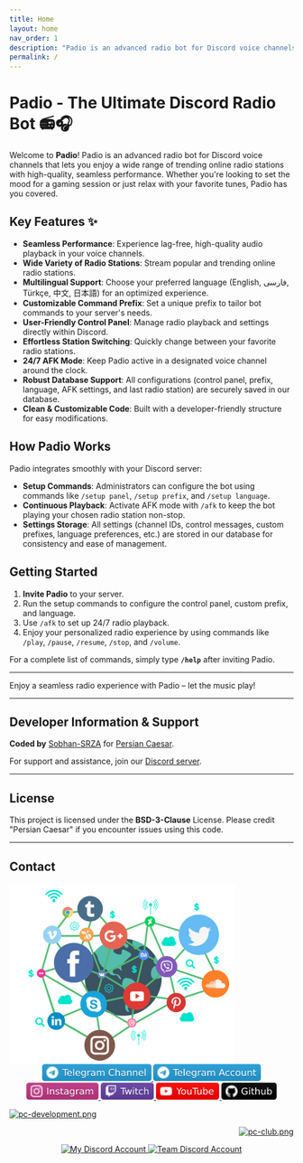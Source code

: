 ```yaml
---
title: Home
layout: home
nav_order: 1
description: "Padio is an advanced radio bot for Discord voice channels that lets you enjoy a wide range of trending online radio stations with high-quality, seamless performance. Whether you're looking to set the mood for a gaming session or just relax with your favorite tunes, Padio has you covered."
permalink: /
---
```


# Padio - The Ultimate Discord Radio Bot 📻🎧

Welcome to **Padio**! Padio is an advanced radio bot for Discord voice channels that lets you enjoy a wide range of trending online radio stations with high-quality, seamless performance. Whether you're looking to set the mood for a gaming session or just relax with your favorite tunes, Padio has you covered.

## Key Features ✨

- **Seamless Performance**: Experience lag-free, high-quality audio playback in your voice channels.
- **Wide Variety of Radio Stations**: Stream popular and trending online radio stations.
- **Multilingual Support**: Choose your preferred language (English, فارسی, Türkçe, 中文, 日本語) for an optimized experience.
- **Customizable Command Prefix**: Set a unique prefix to tailor bot commands to your server's needs.
- **User-Friendly Control Panel**: Manage radio playback and settings directly within Discord.
- **Effortless Station Switching**: Quickly change between your favorite radio stations.
- **24/7 AFK Mode**: Keep Padio active in a designated voice channel around the clock.
- **Robust Database Support**: All configurations (control panel, prefix, language, AFK settings, and last radio station) are securely saved in our database.
- **Clean & Customizable Code**: Built with a developer-friendly structure for easy modifications.

## How Padio Works

Padio integrates smoothly with your Discord server:
- **Setup Commands**: Administrators can configure the bot using commands like `/setup panel`, `/setup prefix`, and `/setup language`.  
- **Continuous Playback**: Activate AFK mode with `/afk` to keep the bot playing your chosen radio station non-stop.
- **Settings Storage**: All settings (channel IDs, control messages, custom prefixes, language preferences, etc.) are stored in our database for consistency and ease of management.

## Getting Started

1. **Invite Padio** to your server.
2. Run the setup commands to configure the control panel, custom prefix, and language.
3. Use `/afk` to set up 24/7 radio playback.
4. Enjoy your personalized radio experience by using commands like `/play`, `/pause`, `/resume`, `/stop`, and `/volume`.

For a complete list of commands, simply type **`/help`** after inviting Padio.

---

Enjoy a seamless radio experience with Padio – let the music play!

---

## Developer Information & Support

**Coded by** [Sobhan-SRZA](https://github.com/Sobhan-SRZA) for [Persian Caesar](https://dsc.gg/persian-caesar).

For support and assistance, join our [Discord server](https://discord.gg/AfkuXgCKAQ).

---

## License

This project is licensed under the **BSD-3-Clause** License. Please credit "Persian Caesar" if you encounter issues using this code.

---

## Contact
<div align="center">
  <a href="https://srza.ir" target="_blank">
   <img align="left" src="https://raw.githubusercontent.com/Sobhan-SRZA/Sobhan-SRZA/refs/heads/main/images/social.png" alt="Sobhan-SRZA social" width=400px>
  </a>

  <a href="https://t.me/d_opa_mine" target="_blank">
   <img alt="Telegram"
    src="https://raw.githubusercontent.com/Sobhan-SRZA/Sobhan-SRZA/refs/heads/main/images/telegram-ch.svg"
    height="30" />
  </a>

  <a href="https://t.me/Sobhan_SRZA" target="_blank">
   <img alt="Telegram"
    src="https://raw.githubusercontent.com/Sobhan-SRZA/Sobhan-SRZA/refs/heads/main/images/telegram-ac.svg"
    height="30" />
  </a>

  <a href="https://www.instagram.com/mr.sinre?igsh=cWk1aHdhaGRnOGg%3D&utm_source=qr" target="_blank">
   <img alt="Instagram"
    src="https://raw.githubusercontent.com/Sobhan-SRZA/Sobhan-SRZA/refs/heads/main/images/instagram.svg"
    height="30" />
  </a>

  <a href="https://www.twitch.tv/sobhan_srza" target="_blank">
   <img alt="Twitch"
    src="https://raw.githubusercontent.com/Sobhan-SRZA/Sobhan-SRZA/refs/heads/main/images/twitch.svg"
    height="30" />
  </a>

  <a href="https://www.youtube.com/@mr_sinre?app=desktop&sub_confirmation=1" target="_blank">
   <img alt="YouTube"
    src="https://raw.githubusercontent.com/Sobhan-SRZA/Sobhan-SRZA/refs/heads/main/images/youtube.svg"
    height="30" />
  </a>
  
  <a href="https://github.com/Sobhan-SRZA" target="_blank">
   <img alt="Github"
    src="https://raw.githubusercontent.com/Sobhan-SRZA/Sobhan-SRZA/refs/heads/main/images/github.svg"
    height="30" />
  </a>
  
  <p align="left">
   <a href="https://discord.gg/xh2S2h67UW" target="_blank">
    <img src="https://discord.com/api/guilds/1054814674979409940/widget.png?style=banner2" alt="pc-development.png">
   </a>
  </p>

  <p align="right">
   <a href="https://discord.gg/54zDNTAymF" target="_blank">
    <img src="https://discord.com/api/guilds/1181764925874507836/widget.png?style=banner2" alt="pc-club.png">
   </a>
  </p>

  <div align="center">
   <a href="https://discord.com/users/865630940361785345" target="_blank">
    <img alt="My Discord Account" src="https://discord.c99.nl/widget/theme-1/865630940361785345.png" />
   </a>
    <a href="https://discord.com/users/986314682547716117" target="_blank" align="right">
    <img alt="Team Discord Account" src="https://discord.c99.nl/widget/theme-1/986314682547716117.png" />
   </a>
  </div>

 </div>

</div>
